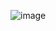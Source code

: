 ![image](https://user-images.githubusercontent.com/36649115/51296326-88c4c680-19d0-11e9-87ed-f528e5e6b947.png)
